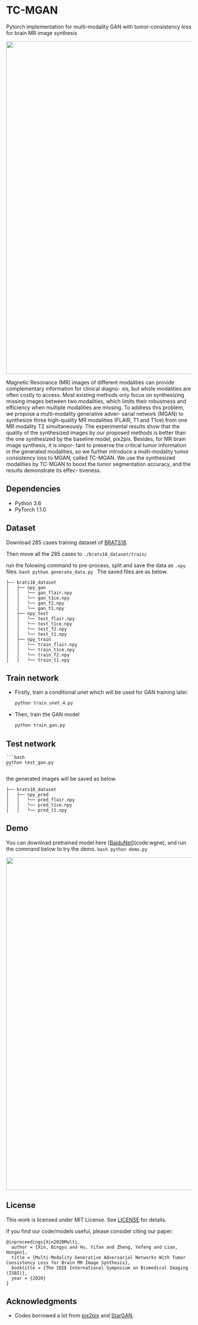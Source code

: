 # TC-MGAN
Pytorch implementation for multi-modality GAN with tumor-consistency loss for brain MR image synthesis

<p align='center'>
<img src='https://github.com/hellopipu/TC-MGAN/blob/master/doc/1.png' width='900'/>
</p>

Magnetic Resonance (MR) images of different modalities can provide complementary information for clinical diagno- sis, but whole modalities are often costly to access. Most existing methods only focus on synthesizing missing images between two modalities, which limits their robustness and efficiency when multiple modalities are missing. To address this problem, we propose a multi-modality generative adver- sarial network (MGAN) to synthesize three high-quality MR modalities (FLAIR, T1 and T1ce) from one MR modality T2 simultaneously. The experimental results show that the quality of the synthesized images by our proposed methods is better than the one synthesized by the baseline model, pix2pix. Besides, for MR brain image synthesis, it is impor- tant to preserve the critical tumor information in the generated modalities, so we further introduce a multi-modality tumor consistency loss to MGAN, called TC-MGAN. We use the synthesized modalities by TC-MGAN to boost the tumor segmentation accuracy, and the results demonstrate its effec- tiveness.

## Dependencies

- Python 3.6
- PyTorch 1.1.0

## Dataset
Download 285 cases training dataset of [BRATS18](https://www.med.upenn.edu/sbia/brats2018.html).

Then move all the 285 cases to ```./brats18_dataset/train/```

run the folowing command to pre-process, split and save the data as ```.npy``` files.
    ```bash
    python generate_data.py
    ```
The saved files are as below.
```
├── brats18_dataset
│   ├── npy_gan
│   │   └── gan_flair.npy
│   │   └── gan_t1ce.npy
│   │   └── gan_f2.npy
│   │   └── gan_t1.npy
│   ├── npy_test
│   │   └── test_flair.npy
│   │   └── test_t1ce.npy
│   │   └── test_f2.npy
│   │   └── test_t1.npy
│   ├── npy_train
│   │   └── train_flair.npy
│   │   └── train_t1ce.npy
│   │   └── train_f2.npy
│   │   └── train_t1.npy
```
## Train network
- Firstly, train a conditional unet which will be used for GAN training later.
    ```bash
    python train_unet_4.py
    ```
- Then, train the GAN model
    ```bash
    python train_gan.py
    ```
## Test network
    ```bash
    python test_gan.py
    ```
    
the generated images will be saved as below.
   ```
├── brats18_dataset
│   ├── npy_pred
│   │   └── pred_flair.npy
│   │   └── pred_t1ce.npy
│   │   └── pred_t1.npy

```
## Demo
You can download pretrained model here [[BaiduNet]](https://pan.baidu.com/s/1eg-bUKawINmy2B63pV_zCg)(code:wgne), and run the command below to try the demo.
    ```bash
    python demo.py
    ```
<p align='center'>
<img src='https://github.com/hellopipu/TC-MGAN/blob/master/doc/2.png' width='900'/>
</p>

## License
This work is licensed under MIT License. See [LICENSE](LICENSE) for details.

If you find our code/models useful, please consider citing our paper:
```
@inproceedings{Xin2020Multi,
  author = {Xin, Bingyu and Hu, Yifan and Zheng, Yefeng and Liao, Hongen},
  title = {Multi-Modality Generative Adversarial Networks With Tumor Consistency Loss for Brain MR Image Synthesis},
  booktitle = {The IEEE International Symposium on Biomedical Imaging (ISBI)},
  year = {2020}
}
```

## Acknowledgments
- Codes borrowed a lot from [pix2pix](https://github.com/junyanz/pytorch-CycleGAN-and-pix2pix) and [StarGAN](https://github.com/yunjey/stargan).

